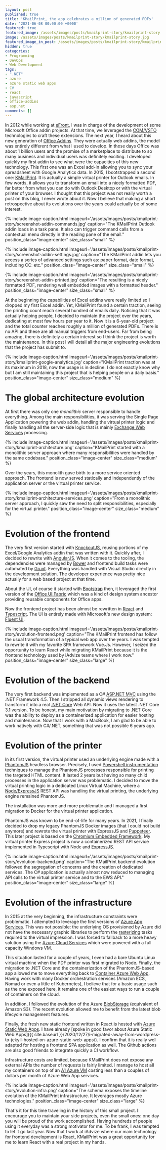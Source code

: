 ```yaml
---
layout: post
published: true
title: 'KMailPrint, the app celebrates a million of generated PDFs'
date: '2021-06-08 00:00:00 +0000'
featured: true
featured_image: /assets/images/posts/kmailprint-story/kmailprint-story.jpg
image: /assets/images/posts/kmailprint-story/kmailprint-story.jpg
featured_image_in_post: /assets/images/posts/kmailprint-story/kmailprint-story.jpg
hidden: true
categories:
- Programming
- DevOps
- Web Development
tags:
- ".NET"
- azure
- azure static web apps
- C#
- react
- javascript
- office-addins
- asp.net
comments: []
---
```

In 2012 while working at [eFront](https://www.efront.com/), I was in charge of the development of some Microsoft Office addin projects. At that time, we leveraged the [COM/VSTO](https://stackoverflow.com/questions/9011814/what-is-the-difference-between-a-com-add-in-and-a-vsto-add-in) technologies to craft these extensions. The next year, I heard about this new generation of [Office Addins](https://docs.microsoft.com/en-us/office/dev/add-ins/overview/office-add-ins). They were actually web addins, the model was entirely different from what I used to develop. In those days Office was about 1 billion users and the promise of a marketplace to distribute to so many business and individual users was definitely exciting. I developed quickly my first addin to see what were the capacities of this new technology. This first one was an Excel add-in allowing you to sync your spreadsheet with Google Analytics data. In 2015, I bootstrapped a second one: [KMailPrint](https://appsource.microsoft.com/en-us/product/office/WA104379552). It is actually a simple virtual printer for Outlook emails. In few words, it allows you to transform an email into a nicely formatted PDF, far better from what you can do with Outlook Desktop or with the virtual printer of your browser. I thought that this project was not really worth a post on this blog, I never wrote about it. Now I believe that making a short retrospective about its evolutions over the years could actually be of some interest.

{% include image-caption.html imageurl='/assets/images/posts/kmailprint-story/screenshot-addin-commands.jpg' caption="The KMailPrint Outlook addin loads in a task pane. It also can trigger command calls from a contextual menu directly in the reading pane of the email." position_class="image-center" size_class="small" %}

{% include image-caption.html imageurl='/assets/images/posts/kmailprint-story/screenshot-addin-settings.jpg' caption="The KMailPrint addin lets you access a series of advanced settings such as: paper format, date format, including CC: etc." position_class="image-center" size_class="small" %}

{% include image-caption.html imageurl='/assets/images/posts/kmailprint-story/screenshot-addin-printed.jpg' caption="The resulting is a nicely formatted PDF, rendering well embedded images with a formatted header." position_class="image-center" size_class="small" %}

At the beginning the capabilities of Excel addins were really limited so I dropped my first Excel addin. Yet, KMailPrint found a certain traction, seeing the printing count reach several hundred of emails daily. Noticing that it was actually helping people, I decided to maintain the project over the years, dedicating at most few hours per year to it. Now it is a 6-year-old project and the total counter reaches roughly a million of generated PDFs. There is no API and these are all manual triggers from end-users. Far from being amazing, there is definitely a certain interest so I think the project is worth the maintenance. In this post I will detail all the major engineering evolutions that the project has submit to.

{% include image-caption.html imageurl='/assets/images/posts/kmailprint-story/kmailprint-google-analytics.jpg' caption="KMailPrint traction was at its maximum in 2018, now the usage is in decline. I do not exactly know why but I am still maintaining this project that is helping people on a daily basis." position_class="image-center" size_class="medium" %}

# The global architecture evolution

At first there was only one _monolithic_ server responsible to handle everything. Among the main responsibilities, it was serving the Single Page Application powering the web addin, handling the virtual printer logic and finally handling all the server-side logic that is mainly [Exchange Web Services](https://docs.microsoft.com/en-us/exchange/client-developer/exchange-web-services/explore-the-ews-managed-api-ews-and-web-services-in-exchange) processing.

{% include image-caption.html imageurl='/assets/images/posts/kmailprint-story/kmailprint-architecture.png' caption="KMailPrint started with a monolithic server approach where many responsibilities were handled by the same codebase." position_class="image-center" size_class="medium" %}

Over the years, this monolith gave birth to a more service oriented approach. The frontend is now served statically and independently of the application server or the virtual printer service.

{% include image-caption.html imageurl='/assets/images/posts/kmailprint-story/kmailprint-architecture-services.png' caption="From a monolithic server approach, I quickly saw the need to split responsibilities, especially for the virtual printer." position_class="image-center" size_class="medium" %}

# Evolution of the frontend

The very first version started with [KnockoutJS](https://knockoutjs.com/), reusing portions of my Excel/Google Analytics addin that was written with it. Quickly after, I decided to rewrite with [AngularJS](https://angularjs.org/). When it comes to the tooling, the dependencies were managed by [Bower](https://bower.io/) and frontend build tasks were automated by [Grunt](https://gruntjs.com/). Everything was handled with Visual Studio directly in the development solution. The developer experience was pretty nice actually for a web based project at that time.

About the UI, of course it started with [Bootstrap](https://getbootstrap.com/) then, it leveraged the first version of the [Office UI Fabric](https://github.com/OfficeDev/office-ui-fabric-core) which was a kind of design system ancestor providing reusable components for Office apps.

Now the frontend project has been almost be rewritten in [React](https://reactjs.org/) and [Typescript](https://www.typescriptlang.org/). The UI is entirely made with Microsoft's new design system: [Fluent UI](https://developer.microsoft.com/en-us/fluentui#/).

{% include image-caption.html imageurl='/assets/images/posts/kmailprint-story/evolution-frontend.png' caption="The KMailPrint frontend has follow the usual transformation of a typical web app over the years. I was tempted to rewrite it with my favorite SPA framework Vue.Js. However, I seized the opportunity to learn React while migrating KMailPrint because it is the frontend technology used by iAdvize teams where I work now." position_class="image-center" size_class="large" %}

# Evolution of the backend

The very first backend was implemented as a C# [ASP.NET MVC](https://dotnet.microsoft.com/apps/aspnet/mvc) using the .NET Framework 4.5. Then I stripped all dynamic views rendering to transform it into a real [.NET Core](https://en.wikipedia.org/wiki/.NET_Core) Web API. Now it uses the latest .NET Core 3.1 version. To be honest, my main motivation by migrating to .NET Core was the ability to deploy as a containerized application for easier hosting and maintenance. Now that I work with a MacBook, I am glad to be able to work natively with C#/.NET, something that was not possible 6 years ago.

# Evolution of the printer

In its first version, the virtual printer used an underlying engine made with a [PhantomJS](https://phantomjs.org/) headless browser. Precisely, I used [Powershell instrumentation](https://docs.microsoft.com/en-us/powershell/scripting/learn/ps101/07-working-with-wmi?view=powershell-7.1) techniques to manage the PhantomJS processes responsible for printing the targeted HTML content. It lasted 2 years but having so many child processes in the application server was problematic. I decided to move the virtual printing logic in a dedicated Linux Virtual Machine, where a [Node/ExpressJS](https://expressjs.com/) REST API was handling the virtual printing, the underlying engine remained PhantomJS.

The installation was more and more problematic and I managed a first migration to Docker for the virtual printer application.

PhantomJS was known to be end-of-life for many years. In 2021, I finally decided to drop my legacy PhantomJS Docker images (that I could not build anymore) and rewrote the virtual printer with ExpressJS and [Puppeteer](https://pptr.dev/). This later project is based on the [Chromium Embedded Framework](https://en.wikipedia.org/wiki/Chromium_Embedded_Framework). My virtual printer Express project is now a containerized REST API service implemented in Typescript with Node and [ExpressJS](https://expressjs.com/).

{% include image-caption.html imageurl='/assets/images/posts/kmailprint-story/evolution-backend.png' caption="The KMailPrint backend evolution followed the segregation of concerns and the creation of dedicated services. The C# application is actually almost now reduced to managing API calls to the virtual printer service and to the EWS API." position_class="image-center" size_class="large" %}

# Evolution of the infrastructure

In 2015 at the very beginning, the infrastructure constraints were problematic. I attempted to leverage the first versions of [Azure App Services](https://en.wikipedia.org/wiki/Azure_Web_Apps). This was not possible: the underlying OS provisioned by Azure did not have the necessary graphic libraries to perform the [rasterizing](https://en.wikipedia.org/wiki/Rasterisation) tasks required to the virtual impression. I was forced to fallback to a more heavy solution using the [Azure Cloud Services](https://azure.microsoft.com/en-au/services/cloud-services/) which were powered with a full capacity Windows VM.

This situation lasted for a couple of years, I even had a bare Ubuntu Linux virtual machine when the PDF printer was first migrated to Node. Finally, the migration to .NET Core and the containerization of the PhantomJS-based app allowed me to move everything back to [Container Azure Web App](https://azure.microsoft.com/en-us/services/app-service/containers/). Having work with many Docker orchestration services (Amazon ECS, Nomad or even a little of Kubernetes), I believe that for a basic usage such as the one exposed here, it remains one of the easiest ways to run a couple of containers on the cloud.

In addition, I followed the evolution of the Azure [BlobStorage](https://docs.microsoft.com/en-us/azure/storage/blobs/storage-blobs-introduction) (equivalent of Amazon S3). The recent evolution allowed me to benefit from the latest blob lifecycle management features.

Finally, the fresh new static frontend written in React is hosted with [Azure Static Web Apps](https://azure.microsoft.com/en-us/services/app-service/static/). I have already [spoke in good favor about Azure Static Web Apps]({{ site.baseurl }}/2020/12/27/i-migrated-away-from-wordpress-to-jekyll-hosted-on-azure-static-web-apps/). I confirm that it is really well adapted for hosting a frontend SPA application as well. The Github actions are also good friends to integrate quickly a CI workflow.

Infrastructure costs are limited, because KMailPrint does not expose any external APIs the number of requests is fairly limited. I manage to host all my containers on top of an [A1 Azure VM](https://docs.microsoft.com/en-us/azure/virtual-machines/sizes) costing less than a couples of dollars per month of Azure Web App services.

{% include image-caption.html imageurl='/assets/images/posts/kmailprint-story/evolution-infra.png' caption="The schema exposes the timeline evolution of the KMailPrint infrastructure. It leverages mostly Azure technologies." position_class="image-center" size_class="large" %}

That's it for this time traveling in the history of this small project. I encourage you to maintain your side projects, even the small ones: one day you will be proud of the work accomplished. Having hundreds of people using it everyday was a strong motivator for me. To be frank, I was tempted to let it go last year. Now that I work at iAdvize where our main technology for frontend development is React, KMailPrint was a great opportunity for me to learn React with a real project in my hands.